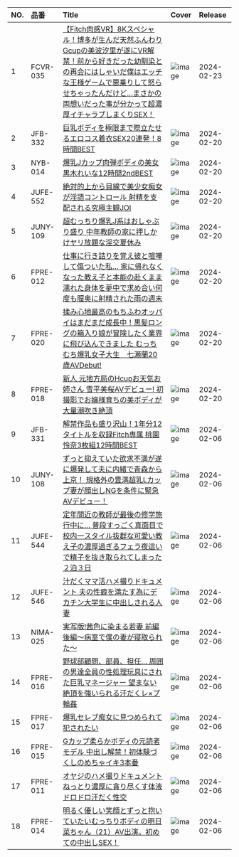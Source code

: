 |NO.|品番|Title|Cover|Release|
|:---|:---|:---|:---|:---|
1|FCVR-035|[【Fitch肉感VR】8Kスペシャル！博多が生んだ天然ふんわりGcupの美波汐里が遂にVR解禁！前から好きだった幼馴染との再会にはしゃいだ僕はエッチな王様ゲームで悪乗りして怒らせちゃったんだけど…まさかの両想いだった事が分かって超濃厚イチャラブしまくりSEX！](https://www.avmoive.top/index.php/archives/38463/)|![image](https://cdn.up-timely.com/image/12/content/72364/JKDAYWZFjF2g1eM18CKmB5E9V5IFVBIg3ItHvS9k.jpg)|2024-02-23
2|JFB-332|[巨乳ボディを極限まで際立たせるエロコス着衣SEX20連発！8時間BEST](https://www.avmoive.top/index.php/archives/38470/)|![image](https://cdn.up-timely.com/image/12/content/72369/GOv3G1Dg9MJyrPgxP2lTFd6kOuxfCzpiVE9nuFcM.jpg)|2024-02-20
3|NYB-014|[爆乳Jカップ肉弾ボディの美女 黒木れいな12時間2ndBEST](https://www.avmoive.top/index.php/archives/38469/)|![image](https://cdn.up-timely.com/image/12/content/72366/yQb5Ut0pl7oCMSKlO6hY0OBwpOvqMtjJga97IuWJ.jpg)|2024-02-20
4|JUFE-552|[絶対的上から目線で美少女痴女が淫語コントロール 射精を支配される究極主観JOI](https://www.avmoive.top/index.php/archives/38468/)|![image](https://cdn.up-timely.com/image/12/content/72362/Hj3XWIuVfSSR6afCEbiekquukNo4Z0jegxvY3YkE.jpg)|2024-02-20
5|JUNY-109|[超むっちり爆乳J系はおしゃぶり盛り 中年教師の家に押しかけヤリ放題な淫交夏休み](https://www.avmoive.top/index.php/archives/38467/)|![image](https://cdn.up-timely.com/image/12/content/72368/CrN7qhI1bD2d0gJlIj92AGLnO8ufJlqI4Brb1h6V.jpg)|2024-02-20
6|FPRE-012|[仕事に行き詰りを覚え彼と喧嘩して傷ついた私… 家に帰れなくなった教え子と本能の赴くまま濡れた身体を夢中で求め合い何度も膣奥に射精された雨の週末](https://www.avmoive.top/index.php/archives/38466/)|![image](https://cdn.up-timely.com/image/12/content/72367/sQ46LZojTkjfkJkpNtFxGJiB1LqrDttyAChncsvE.jpg)|2024-02-20
7|FPRE-020|[揉み心地最高のもちふわオッパイはまだまだ成長中！黒髪ロングの箱入り娘が冒険したく業界に飛び込んできました むっちむち爆乳女子大生　七瀬蘭20歳AVDebut!](https://www.avmoive.top/index.php/archives/38465/)|![image](https://cdn.up-timely.com/image/12/content/72363/32X7cva55igc8PFkcf8Xpi9yfO6o3IPp4UcGNvhG.jpg)|2024-02-20
8|FPRE-018|[新人 元地方局のHcupお天気お姉さん 雪平美桜AVデビュー! 初撮影でお嬢様育ちの美ボディが大量潮吹き絶頂](https://www.avmoive.top/index.php/archives/38464/)|![image](https://cdn.up-timely.com/image/12/content/72365/afQNMkfxOb7wG5v9J3PpAsMlTs9ijur4M7mQJK2U.jpg)|2024-02-20
9|JFB-331|[解禁作品も盛り沢山！1年分12タイトルを収録Fitch専属 桃園怜奈3枚組12時間BEST](https://www.avmoive.top/index.php/archives/38480/)|![image](https://cdn.up-timely.com/image/12/content/72114/Kdht2gwYtV0w90AoamvBakmsnKgSTw4CQHZInZYX.jpg)|2024-02-06
10|JUNY-108|[ずっと抑えていた欲求不満が遂に爆発して夫に内緒で青森から上京！ 規格外の豊満超乳Lカップ妻が顔出しNGを条件に緊急AVデビュー！](https://www.avmoive.top/index.php/archives/38479/)|![image](https://cdn.up-timely.com/image/12/content/72110/DZlixvj5KmAnDUytsZ1w0FQAYOCNoO6XFo5xZKvD.jpg)|2024-02-06
11|JUFE-544|[定年間近の教師が最後の修学旅行中に… 普段すっごく真面目で校内一スタイル抜群な可愛い教え子の濃厚過ぎるフェラ夜這いで精子を抜き取られてしまった２泊３日](https://www.avmoive.top/index.php/archives/38478/)|![image](https://cdn.up-timely.com/image/12/content/72108/L0IlhECOJ9B8MVAeb5tXwzzjiJF7hcLfdYLDQRm8.jpg)|2024-02-06
12|JUFE-546|[汁だくママ活ハメ撮りドキュメント 夫の性癖を満たす為にデカチン大学生に中出しされる人妻](https://www.avmoive.top/index.php/archives/38477/)|![image](https://cdn.up-timely.com/image/12/content/72109/auz5uQZtVr7rRnG97AelnE4c4bN2btOJKBmgKmtx.jpg)|2024-02-06
13|NIMA-025|[実写版!茜色に染まる若妻 前編後編～病室で僕の妻が寝取られた～](https://www.avmoive.top/index.php/archives/38476/)|![image](https://cdn.up-timely.com/image/12/content/72113/ngEkm0VV4OUwmYo188DnDKqskWtasmjfSpaUWtPU.jpg)|2024-02-06
14|FPRE-016|[野球部顧問、部員、担任… 周囲の男達全員の性処理玩具にされた巨乳マネージャー 望まない絶頂を強いられる汗だくレ×プ輪姦](https://www.avmoive.top/index.php/archives/38475/)|![image](https://cdn.up-timely.com/image/12/content/72116/IED0glKNlj76ZWrZHmu3Z1J2PfXGS6OJb6F0VGjp.jpg)|2024-02-06
15|FPRE-017|[爆乳セレブ痴女に見つめられて犯されたい](https://www.avmoive.top/index.php/archives/38474/)|![image](https://cdn.up-timely.com/image/12/content/72111/psnvBdY5dwNlg77G9OvYZ8YA6II3NOjGL5Ye3ZRK.jpg)|2024-02-06
16|FPRE-015|[Gカップ柔らかボディの元読者モデル 中出し解禁！初体験づくしのめちゃイキ3本番](https://www.avmoive.top/index.php/archives/38473/)|![image](https://cdn.up-timely.com/image/12/content/72112/oyq0gvU8pFjPSlKGS7pJhk6ULrKPZWPLArj3jxoL.jpg)|2024-02-06
17|FPRE-011|[オヤジのハメ撮りドキュメント ねっとり濃厚に貪り尽くす体液ドロドロ汗だく性交](https://www.avmoive.top/index.php/archives/38472/)|![image](https://cdn.up-timely.com/image/12/content/72107/LosYDdE61mWRCZ3zG5JhR95vOQqv9OUr1RXqSgSU.jpg)|2024-02-06
18|FPRE-014|[明るく優しい笑顔とずっと抱いていたいむっちりボディの明日菜ちゃん（21）AV出演。初めての中出しSEX！](https://www.avmoive.top/index.php/archives/38471/)|![image](https://cdn.up-timely.com/image/12/content/72115/cu5gjI3k59cFevAMTQfnkZv9iuRLtNCmsyjiRDIU.jpg)|2024-02-06